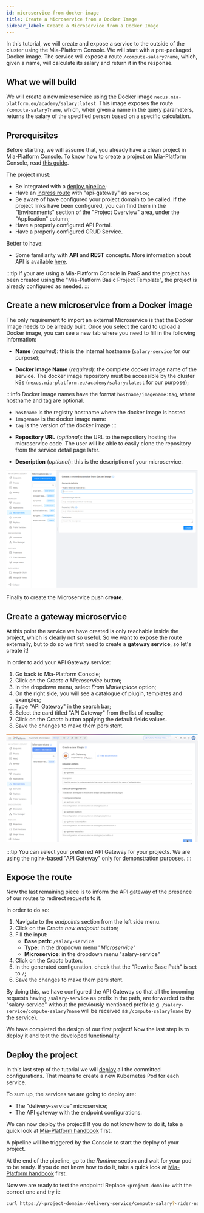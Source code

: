 ```yaml
---
id: microservice-from-docker-image
title: Create a Microservice from a Docker Image
sidebar_label: Create a Microservice from a Docker Image
---
```


In this tutorial, we will create and expose a service to the outside of the cluster using the Mia-Platform Console. We will start with a pre-packaged Docker image. The service will expose a route `/compute-salary?name`, which, given a name, will calculate its salary and return it in the response.

## What we will build

We will create a new microservice using the Docker image `nexus.mia-platform.eu/academy/salary:latest`. This image exposes the route `/compute-salary?name`, which, when given a name in the query parameters, returns the salary of the specified person based on a specific calculation.

## Prerequisites

Before starting, we will assume that, you already have a clean project in Mia-Platform Console. To know how to create a project on Mia-Platform Console, read [this guide](/console/project-configuration/create-a-project.mdx).

The project must:

- Be integrated with a [deploy pipeline](/development_suite/deploy/pipeline-configuration.md);
- Have an [ingress route](/paas/traefik.md) with "api-gateway" as `service`;
- Be aware of have configured your project domain to be called. If the project links have been configured, you can find them in the "Environments" section of the "Project Overview" area, under the "Application" column;
- Have a properly configured API Portal.
- Have a properly configured CRUD Service.

Better to have:

- Some familiarity with **API** and **REST** concepts. More information about API is available [here](/getting-started/guidelines/rest-api-vademecum.md).

:::tip
If your are using a Mia-Platform Console in PaaS and the project has been created using the "Mia-Platform Basic Project Template", the project is already configured as needed.
:::

## Create a new microservice from a Docker image

The only requirement to import an external Microservice is that the Docker Image needs to be already built.
Once you select the card to upload a Docker image, you can see a new tab where you need to fill in the following information:

* **Name** (*required*): this is the internal hostname (`salary-service` for our purpose);  

* **Docker Image Name** (*required*): the complete docker image name of the service. The docker image repository must be accessible by the cluster k8s (`nexus.mia-platform.eu/academy/salary:latest` for our purpose);

:::info
  Docker image names have the format `hostname/imagename:tag`, where hostname and tag are optional.
  - `hostname` is the registry hostname where the docker image is hosted
  - `imagename` is the docker image name
  - `tag` is the version of the docker image
:::

* **Repository URL** (*optional*): the URL to the repository hosting the microservice code. The user will be able to easily clone the repository from the service detail page later.

* **Description** (*optional*): this is the description of your microservice.

![service-docker-image](img/service-docker-image.png)

Finally to create the Microservice push **create**.

## Create a gateway microservice

At this point the service we have created is only reachable inside the project, which is clearly not so useful. So we want to expose the route externally, but to do so we first need to create a **gateway service**, so let's create it!

In order to add your API Gateway service:

1. Go back to Mia-Platform Console;
1. Click on the _Create a Microservice_ button;
1. In the dropdown menu, select _From Marketplace_ option;
1. On the right side, you will see a catalogue of plugin, templates and examples;
1. Type "API Gateway" in the search bar;
1. Select the card titled "API Gateway" from the list of results;
1. Click on the _Create_ button applying the default fields values.
1. Save the changes to make them persistent.

![Create API gateway](img/create-API-gateway.png)

:::tip
You can select your preferred API Gateway for your projects. We are using the nginx-based "API Gateway" only for demonstration purposes.
:::

## Expose the route

Now the last remaining piece is to inform the API gateway of the presence of our routes to redirect requests to it.

In order to do so:

1. Navigate to the _endpoints_ section from the left side menu.
1. Click on the _Create new endpoint_ button;
1. Fill the input:
   - **Base path**: `/salary-service`
   - **Type**: in the dropdown menu "_Microservice_"
   - **Microservice**: in the dropdown menu "salary-service"
1. Click on the _Create_ button.
1. In the generated configuration, check that the "Rewrite Base Path" is set to `/`;
1. Save the changes to make them persistent.

<!--![Create endpoint](img/create-endpoint-salary-service.png)-->

By doing this, we have configured the API Gateway so that all the incoming requests having `/salary-service` as prefix in the path, are forwarded to the "salary-service" without the previously mentioned prefix (e.g. `/salary-service/compute-salary?name` will be received as `/compute-salary?name` by the service).

We have completed the design of our first project! Now the last step is to deploy it and test the developed functionality.

## Deploy the project

In this last step of the tutorial we will [deploy](/development_suite/deploy/overview.md) all the committed configurations. That means to create a new Kubernetes Pod for each service.

To sum up, the services we are going to deploy are:

- The "delivery-service" microservice;
- The API gateway with the endpoint configurations.

We can now deploy the project! If you do not know how to do it, take a quick look at [Mia-Platform handbook](/getting-started/handbooks/project/usage.md#deploy-changes) first.

A pipeline will be triggered by the Console to start the deploy of your project.

At the end of the pipeline, go to the _Runtime_ section and wait for your pod to be ready. If you do not know how to do it, take a quick look at [Mia-Platform handbook](/getting-started/handbooks/project/usage.md#monitor-runtime-system) first.

Now we are ready to test the endpoint!
Replace `<project-domain>` with the correct one and try it:

```sh
curl https://<project-domain>/delivery-service/compute-salary?<rider-name>
```








